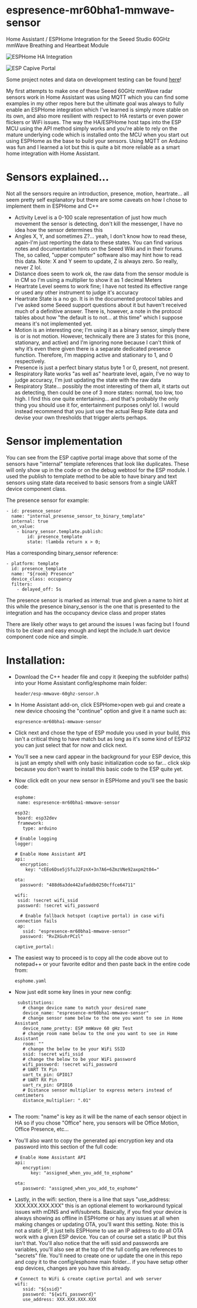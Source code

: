 # espresence-mr60bha1-mmwave-sensor
Home Assistant / ESPHome Integration for the Seeed Studio 60GHz mmWave Breathing and Heartbeat Module

![ESPHome HA Integration](static/images/HA%20Sensor.png)

![ESP Capive Portal](static/images/ESP%20Captive%20Portal.png)

Some project notes and data on development testing can be found [here](/static/project.md)!

My first attempts to make one of these Seeed 60GHz mmWave radar sensors work in Home Assistant was using MQTT which you can find some examples in my other repos here but the ultimate goal was always to fully enable an ESPHome integration which I've learned is simply more stable on its own, and also more resilient with respect to HA restarts or even power flickers or WiFi issues. The way the HA/ESPHome host taps into the ESP MCU using the API method simply works and you're able to rely on the mature underlying code which is installed onto the MCU when you start out using ESPHome as the base to build your sensors. Using MQTT on Arduino was fun and I learned a lot but this is quite a bit more reliable as a smart home integration with Home Assistant.

# Sensors explained...

Not all the sensors require an introduction, presence, motion, heartrate... all seem pretty self explanatory but there are some caveats on how I chose to implement them in ESPHome and C++

   * Activity Level is a 0-100 scale representation of just how much movement the sensor is detecting, don't kill the messenger, I have no idea how the sensor determines this
   * Angles X, Y, and sometimes Z?... yeah, I don't know how to read these, again-I'm just reporting the data to these states. You can find various notes and documentation hints on the Seeed Wiki and in their forums. The, so called, "upper computer" software also may hint how to read this data. Note: X and Y seem to update, Z is always zero. So really, never Z lol.
   * Distance does seem to work ok, the raw data from the sensor module is in CM so I'm using a multiplier to show it as 1 decimal Meters
   * Heartrate Level seems to work fine; I have not tested its effective range or used any other instrument to judge it's accuracy
   * Heartrate State is a no go. It is in the documented protocol tables and I've asked some Seeed support questions about it but haven't received much of a definitive answer. There is, however, a note in the protocol tables about how "the default is to not... at this time" which I suppose means it's not implemented yet.
   * Motion is an interesting one; I'm using it as a binary sensor, simply there is or is not motion. However, technically there are 3 states for this (none, stationary, and active) and I'm ignoring none because I can't think of why it’s even there given there is a separate dedicated presence function. Therefore, I'm mapping active and stationary to 1, and 0 respectively.
   * Presence is just a perfect binary status byte 1 or 0, present, not present.
   * Respiratory Rate works "as well as" heartrate level, again, I've no way to judge accuracy, I'm just updating the state with the raw data
   * Respiratory State... possibly the most interesting of them all, it starts out as detecting, then could be one of 3 more states: normal, too low, too high. I find this one quite entertaining... and that's probably the only thing you should use it for, entertainment purposes only! lol. I would instead recommend that you just use the actual Resp Rate data and devise your own thresholds that trigger alerts perhaps.  

# Sensor implementation

You can see from the ESP captive portal image above that some of the sensors have "internal" template references that look like duplicates. These will only show up in the code or on the debug webtool for the ESP module. I used the publish to template method to be able to have binary and text sensors using state data received to basic sensors from a single UART device component class.

The presence sensor for example:
  ```
  - id: presence_sensor
    name: "internal_presense_sensor_to_binary_template"
    internal: true
    on_value:
      - binary_sensor.template.publish:
          id: presence_template
          state: !lambda return x > 0;
  ```
Has a corresponding binary_sensor reference:

  ```
  - platform: template
    id: presence_template
    name: "${room} Presence"
    device_class: occupancy
    filters:
      - delayed_off: 5s
  ```

The presence sensor is marked as internal: true and given a name to hint at this while the presence binary_sensor is the one that is presented to the integration and has the occupancy device class and proper states

There are likely other ways to get around the issues I was facing but I found this to be clean and easy enough and kept the include.h uart device component code nice and simple.


# Installation:
 * Download the C++ header file and copy it (keeping the subfolder paths) into your Home Assistant config/esphome main folder:

   ```
   header/esp-mmwave-60ghz-sensor.h
   
   ```
 
 * In Home Assistant add-on, click ESPHome>open web gui and create a new device choosing the "continue" option and give it a name such as:

   ```
   espresence-mr60bha1-mmwave-sensor
   
   ```

* Click next and chose the type of ESP module you used in your build, this isn't a critical thing to have match but as long as it's some kind of ESP32 you can just select that for now and click next.
* You'll see a new card appear in the background for your ESP device, this is just an empty shell with only basic initialization code so far... click skip because you don't want to install this basic code to the ESP quite yet.
* Now click edit on your new sensor in ESPHome and you'll see the basic code:
   ```
   esphome:
    name: espresence-mr60bha1-mmwave-sensor

   esp32:
    board: esp32dev
    framework:
      type: arduino

   # Enable logging
   logger:

   # Enable Home Assistant API
   api:
     encryption:
       key: "cEEo6Dse5jSfuJ2FznX+3n7A6+6ZmzVNe92axpm2t04="

   ota:
     password: "488d6a3de442afaddb0250cffce64711"

   wifi:
    ssid: !secret wifi_ssid
    password: !secret wifi_password

     # Enable fallback hotspot (captive portal) in case wifi connection fails
    ap:
      ssid: "espresence-mr60bha1-mmwave-sensor"
     password: "RvZXGuhrPCzl"

   captive_portal:
   ```

* The easiest way to proceed is to copy all the code above out to notepad++ or your favorite editor and then paste back in the entire code from:
   ```
   esphome.yaml
   ```
* Now just edit some key lines in your new config:

   ```
    substitutions:
      # change device name to match your desired name
      device_name: "espresence-mr60bha1-mmwave-sensor"
      # change sensor name below to the one you want to see in Home Assistant
      device_name_pretty: ESP mmWave 60 gHz Test
      # change room name below to the one you want to see in Home Assistant
      room: ""
      # change the below to be your WiFi SSID
      ssid: !secret wifi_ssid
      # change the below to be your WiFi password
      wifi_password: !secret wifi_password
      # UART TX Pin
      uart_tx_pin: GPIO17
      # UART RX Pin
      uart_rx_pin: GPIO16
      # Distance sensor multiplier to express meters instead of centimeters
      distance_multiplier: ".01"
      
   ```
* The room: "name" is key as it will be the name of each sensor object in HA so if you chose "Office" here, you sensors will be Office Motion, Office Presence, etc...

* You'll also want to copy the generated api encryption key and ota password into this section of the full code:

   ```
   # Enable Home Assistant API
   api:
      encryption:
         key: "assigned_when_you_add_to_esphome"

   ota:
      password: "assigned_when_you_add_to_esphome"
   ```

* Lastly, in the wifi: section, there is a line that says "use_address: XXX.XXX.XXX.XXX" this is an optional element to workaround typical issues with mDNS and wifi/subnets. Basically, if you find your device is always showing as offline in ESPHome or has any issues at all when making changes or updating OTA, you'll want this setting. Note: this is not a static IP, it just tells ESPHome to use an IP address to do all OTA work with a given ESP device. You can of course set a static IP but this isn't that. You'll also notice that the wifi ssid and passwords are variables, you'll also see at the top of the full config are references to "secrets" file. You'll need to create one or update the one in this repo and copy it to the config/esphome main folder... if you have setup other esp devices, changes are you have this already.

   ```
   # Connect to WiFi & create captive portal and web server
   wifi:
      ssid: "${ssid}"
      password: "${wifi_password}"
      use_address: XXX.XXX.XXX.XXX
   ```
